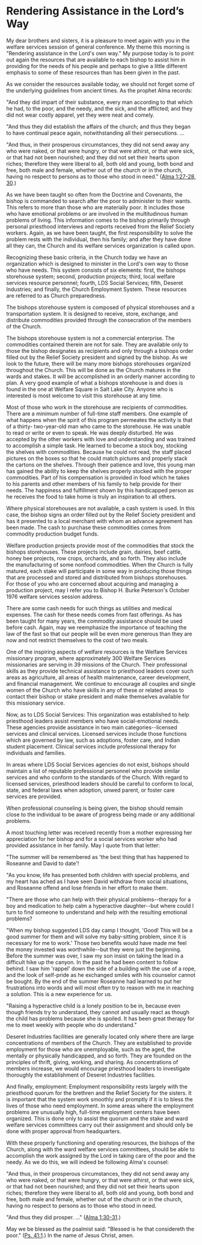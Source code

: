 # Rendering Assistance in the Lord’s Way

My dear brothers and sisters, it is a pleasure to meet again with you in the
welfare services session of general conference. My theme this morning is
"Rendering assistance in the Lord's own way." My purpose today is to point out
again the resources that are available to each bishop to assist him in
providing for the needs of his people and perhaps to give a little different
emphasis to some of these resources than has been given in the past.

As we consider the resources available today, we should not forget some of the
underlying guidelines from ancient times. As the prophet Alma records:

"And they did impart of their substance, every man according to that which he
had, to the poor, and the needy, and the sick, and the afflicted; and they did
not wear costly apparel, yet they were neat and comely.

"And thus they did establish the affairs of the church; and thus they began to
have continual peace again, notwithstanding all their persecutions. ...

"And thus, in their prosperous circumstances, they did not send away any who
were naked, or that were hungry, or that were athirst, or that were sick, or
that had not been nourished; and they did not set their hearts upon riches;
therefore they were liberal to all, both old and young, both bond and free,
both male and female, whether out of the church or in the church, having no
respect to persons as to those who stood in need." ([Alma 1:27-28,
30](https://www.lds.org/scriptures/bofm/alma/1.27-28%2C30?lang=eng#26).)

As we have been taught so often from the Doctrine and Covenants, the bishop is
commanded to search after the poor to administer to their wants. This refers
to more than those who are materially poor. It includes those who have
emotional problems or are involved in the multitudinous human problems of
living. This information comes to the bishop primarily through personal
priesthood interviews and reports received from the Relief Society workers.
Again, as we have been taught, the first responsibility to solve the problem
rests with the individual, then his family; and after they have done all they
can, the Church and its welfare services organization is called upon.

Recognizing these basic criteria, in the Church today we have an organization
which is designed to minister in the Lord's own way to those who have needs.
This system consists of six elements: first, the bishops storehouse system;
second, production projects; third, local welfare services resource personnel;
fourth, LDS Social Services; fifth, Deseret Industries; and finally, the
Church Employment System. These resources are referred to as Church
preparedness.

The bishops storehouse system is composed of physical storehouses and a
transportation system. It is designed to receive, store, exchange, and
distribute commodities provided through the consecration of the members of the
Church.

The bishops storehouse system is not a commercial enterprise. The commodities
contained therein are not for sale. They are available only to those the
bishop designates as recipients and only through a bishops order filled out by
the Relief Society president and signed by the bishop. As we look to the
future, there will be many more bishops storehouses organized throughout the
Church. This will be done as the Church matures in the wards and stakes. It
will be accomplished in an orderly manner according to plan. A very good
example of what a bishops storehouse is and does is found in the one at
Welfare Square in Salt Lake City. Anyone who is interested is most welcome to
visit this storehouse at any time.

Most of those who work in the storehouse are recipients of commodities. There
are a minimum number of full-time staff members. One example of what happens
when the spirit of this program permeates the activity is that of a thirty-
two-year-old man who came to the storehouse. He was unable to read or write or
even to speak. He was deeply disturbed. He was accepted by the other workers
with love and understanding and was trained to accomplish a simple task. He
learned to become a stock boy, stocking the shelves with commodities. Because
he could not read, the staff placed pictures on the boxes so that he could
match pictures and properly stack the cartons on the shelves. Through their
patience and love, this young man has gained the ability to keep the shelves
properly stocked with the proper commodities. Part of his compensation is
provided in food which he takes to his parents and other members of his family
to help provide for their needs. The happiness and fulfillment shown by this
handicapped person as he receives the food to take home is truly an
inspiration to all others.

Where physical storehouses are not available, a cash system is used. In this
case, the bishop signs an order filled out by the Relief Society president and
has it presented to a local merchant with whom an advance agreement has been
made. The cash to purchase these commodities comes from commodity production
budget funds.

Welfare production projects provide most of the commodities that stock the
bishops storehouses. These projects include grain, dairies, beef cattle, honey
bee projects, row crops, orchards, and so forth. They also include the
manufacturing of some nonfood commodities. When the Church is fully matured,
each stake will participate in some way in producing those things that are
processed and stored and distributed from bishops storehouses. For those of
you who are concerned about acquiring and managing a production project, may I
refer you to Bishop H. Burke Peterson's October 1976 welfare services session
address.

There are some cash needs for such things as utilities and medical expenses.
The cash for these needs comes from fast offerings. As has been taught for
many years, the commodity assistance should be used before cash. Again, may we
reemphasize the importance of teaching the law of the fast so that our people
will be even more generous than they are now and not restrict themselves to
the cost of two meals.

One of the inspiring aspects of welfare resources is the Welfare Services
missionary program, where approximately 300 Welfare Services missionaries are
serving in 39 missions of the Church. Their professional skills as they
provide technical assistance to priesthood leaders cover such areas as
agriculture, all areas of health maintenance, career development, and
financial management. We continue to encourage all couples and single women of
the Church who have skills in any of these or related areas to contact their
bishop or stake president and make themselves available for this missionary
service.

Now, as to LDS Social Services: This organization was established to help
priesthood leaders assist members who have social-emotional needs. These
agencies provide assistance in two main categories--licensed services and
clinical services. Licensed services include those functions which are
governed by law, such as adoptions, foster care, and Indian student placement.
Clinical services include professional therapy for individuals and families.

In areas where LDS Social Services agencies do not exist, bishops should
maintain a list of reputable professional personnel who provide similar
services and who conform to the standards of the Church. With regard to
licensed services, priesthood leaders should be careful to conform to local,
state, and federal laws when adoption, unwed parent, or foster care services
are provided.

When professional counseling is being given, the bishop should remain close to
the individual to be aware of progress being made or any additional problems.

A most touching letter was received recently from a mother expressing her
appreciation for her bishop and for a social services worker who had provided
assistance in her family. May I quote from that letter:

"The summer will be remembered as 'the best thing that has happened to
Roseanne and David to date'!

"As you know, life has presented both children with special problems, and my
heart has ached as I have seen David withdraw from social situations, and
Roseanne offend and lose friends in her effort to make them.

"There are those who can help with their physical problems--therapy for a boy
and medication to help calm a hyperactive daughter--but where could I turn to
find someone to understand and help with the resulting emotional problems?

"When my bishop suggested LDS day camp I thought, 'Good! This will be a good
summer for them and will solve my baby-sitting problem, since it is necessary
for me to work.' Those two benefits would have made me feel the money invested
was worthwhile--but they were just the beginning. Before the summer was over,
I saw my son insist on taking the lead in a difficult hike up the canyon. In
the past he had been content to follow behind. I saw him 'rappel' down the
side of a building with the use of a rope, and the look of self-pride as he
exchanged smiles with his counselor cannot be bought. By the end of the summer
Roseanne had learned to put her frustrations into words and will most often
try to reason with me in reaching a solution. This is a new experience for us.

"Raising a hyperactive child is a lonely position to be in, because even
though friends try to understand, they cannot and usually react as though the
child has problems because she is spoiled. It has been great therapy for me to
meet weekly with people who do understand."

Deseret Industries facilities are generally located only where there are large
concentrations of members of the Church. They are established to provide
employment for those who are unemployable, such as the aged, the mentally or
physically handicapped, and so forth. They are founded on the principles of
thrift, giving, working, and sharing. As concentrations of members increase,
we would encourage priesthood leaders to investigate thoroughly the
establishment of Deseret Industries facilities.

And finally, employment: Employment responsibility rests largely with the
priesthood quorum for the brethren and the Relief Society for the sisters. It
is important that the system work smoothly and promptly if it is to bless the
lives of those who need employment. In some areas where the employment
problems are unusually high, full-time employment centers have been organized.
This is done only to assist the quorum and the stake and ward welfare services
committees carry out their assignment and should only be done with proper
approval from headquarters.

With these properly functioning and operating resources, the bishops of the
Church, along with the ward welfare services committees, should be able to
accomplish the work assigned by the Lord in taking care of the poor and the
needy. As we do this, we will indeed be following Alma's counsel:

"And thus, in their prosperous circumstances, they did not send away any who
were naked, or that were hungry, or that were athirst, or that were sick, or
that had not been nourished; and they did not set their hearts upon riches;
therefore they were liberal to all, both old and young, both bond and free,
both male and female, whether out of the church or in the church, having no
respect to persons as to those who stood in need.

"And thus they did prosper. ..." ([Alma
1:30-31](https://www.lds.org/scriptures/bofm/alma/1.30-31?lang=eng#29).)

May we be blessed as the psalmist said: "Blessed is he that considereth the
poor." ([Ps. 41:1](https://www.lds.org/scriptures/ot/ps/41.1?lang=eng#0).) In
the name of Jesus Christ, amen.

